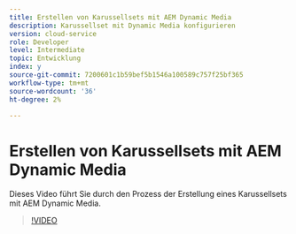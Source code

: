 ```yaml
---
title: Erstellen von Karussellsets mit AEM Dynamic Media
description: Karussellset mit Dynamic Media konfigurieren
version: cloud-service
role: Developer
level: Intermediate
topic: Entwicklung
index: y
source-git-commit: 7200601c1b59bef5b1546a100589c757f25bf365
workflow-type: tm+mt
source-wordcount: '36'
ht-degree: 2%

---
```



# Erstellen von Karussellsets mit AEM Dynamic Media

Dieses Video führt Sie durch den Prozess der Erstellung eines Karussellsets mit AEM Dynamic Media.

>[!VIDEO](https://video.tv.adobe.com/v/335380?quality=9&learn=on)
